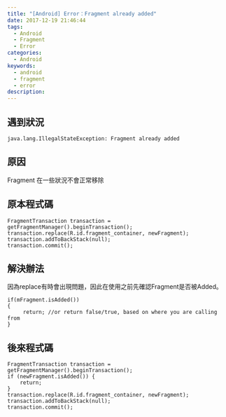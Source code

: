 ```yaml
---
title: "[Android] Error：Fragment already added"
date: 2017-12-19 21:46:44
tags:
  - Android
  - Fragment
  - Error
categories:
  - Android
keywords:
  - android
  - fragment
  - error
description:
---
```

## 遇到狀況
    java.lang.IllegalStateException: Fragment already added
<!--more-->
## 原因
Fragment 在一些狀況不會正常移除

## 原本程式碼
```java=
FragmentTransaction transaction = getFragmentManager().beginTransaction();
transaction.replace(R.id.fragment_container, newFragment);
transaction.addToBackStack(null);
transaction.commit();
```

## 解決辦法
因為replace有時會出現問題，因此在使用之前先確認Fragment是否被Added。
```java=
if(mFragment.isAdded())
{
     return; //or return false/true, based on where you are calling from
}
```

## 後來程式碼
```java=
FragmentTransaction transaction = getFragmentManager().beginTransaction();
if (newFragment.isAdded()) {
    return;
}
transaction.replace(R.id.fragment_container, newFragment);
transaction.addToBackStack(null);
transaction.commit();
```
